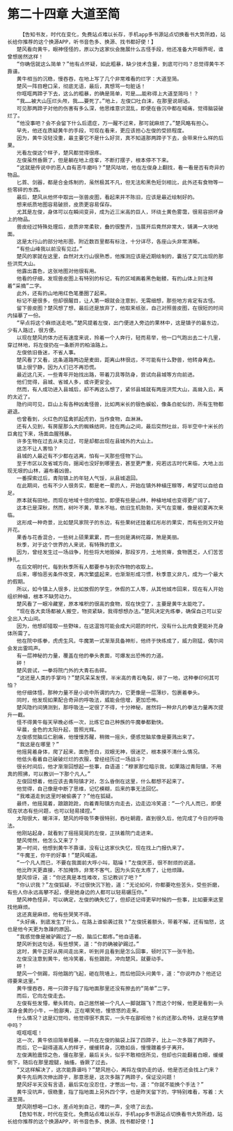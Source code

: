 # 第二十四章 大道至简
        【告知书友，时代在变化，免费站点难以长存，手机app多书源站点切换看书大势所趋，站长给你推荐的这个换源APP，听书音色多、换源、找书都好使！】
       楚风看向黄牛，眼神怪怪的，原以为这家伙会施展什么古怪手段，他还准备大开眼界呢，谁曾想居然这样！
       “你确信就这么简单？”他有点怀疑，如此粗暴，缺少技术含量，到底可行吗？总觉得黄牛不靠谱。
       黄牛相当的沉稳，慢吞吞，在地上写了几个非常难看的烂字：大道至简。
       楚风一阵目瞪口呆，彻底无语，最后，真想骂一句脏话！
       你哐哐两蹄子下去，这么的粗暴，的确是简单，可是……能称得上大道至简吗！？
       “我……被大山压烂头颅，我……要死了。”地上，左俊口吐白沫，在那里说胡话。
       可见那两蹄子对他的伤害有多么深，他思维意识混乱，即便在昏沉中都在喊痛，觉得脑袋破烂了。
       “他没事吧？会不会留下什么后遗症，万一醒不过来，那可就麻烦了。”楚风略有担心。
       早先，他还在质疑黄牛的手段，可现在看来，更应该担心左俊的受损程度。
       因为，黄牛没轻没重，最主要它不是什么好货，真不知道那两蹄子下去，会带来什么样的后果。
       光看左俊这个样子，楚风都觉得很疼。
       左俊虽然昏厥了，但是躺在地上痉挛，不断打摆子，根本停不下来。
       “这就是传说中的恶人自有恶牛磨吗？”楚风咕哝，他在左俊身上翻找，看一看是否有奇异的物品。
       匕首、剑器，都是合金炼制的，虽然极其不凡，但无法和黑色短剑相比，此外还有食物等一些零碎的东西。
       最后，楚风从他怀中取出一张兽皮图，看起来并不陈旧，应该是最近绘制好的。
       想来纸质地图容易破损，皮质更容易保存。
       尤其是左俊，身体可以在瞬间变异，成为近三米高的巨人，环绕土黄色雾霭，很易容损坏身上的物品。
       兽皮经过特殊处理后，皮质非常柔软，叠的很整齐，当展开后竟然非常大，铺满一大块地面。
       这是太行山的部分地形图，附近数百里都有标注，十分详尽，各座山头非常清晰。
       “有些山峰我以前没有见过。”
       楚风的家就在这里，自然对太行山很熟悉，他推测应该是近期绘制的，囊括了突兀出现的那些洪荒大山。
       他露出喜色，这张地图对他很有用。
       他看的仔细，发现兽皮图上有特别的标记，有的区域画着黑色骷髅，有的山体上则注释着“采摘”二字。
       此外，还有的山地用红色笔墨圈了起来。
       标记不是很多，但却很醒目，让人第一眼就会注意到，无需细想，那些地方肯定有古怪。
       留下兽皮图？楚风想了想，最后还是放弃了，他取来纸张，自己对照兽皮图，在很短的时间内描摹了一份。
       “早点将这个麻烦送走吧。”楚风提着左俊，出门便进入旁边的果林中，这是镇子的最东边，少有人路过，很方便。
       以现在楚风的体力还有速度来说，拎着一个人奔行，轻而易举，他一口气跑出去二十几里，穿过林地，将左俊扔在一条断开的柏油路上。
       左俊依旧昏迷，不省人事。
       楚风看了又看，这条道路两边是麦田，距离山林很远，不可能有什么野兽，他转身离去。
       镇上很宁静，因为人们已不再恐慌。
       最近这几天，一些青年开始找出路，带着刀具等防身，尝试向县城等方向前进。
       他们觉得，县城、省城人多，或许更安全。
       然而，有人成功进入县城后，却不再这么想了，紧邻县城就有两座洪荒大山，高耸入云，离的太近了。
       隐约间可见，巨山上有各种凶禽怪兽，比如两米长的银色蜈蚣，像条白蛇似的，所有生物都避退。
       也曾看到，火红色的猛禽抓起虎豹，当作食物，血淋淋。
       还有人见到，有房屋那么大的蜘蛛结网，挂在两山之间，最后突然吐丝，将半空中十米长的巨禽拉下来，场面血腥残暴。
       许多生物在过去从未见过，可是却都出现在县城外的大山上。
       这怎不让人害怕？
       县城的人最近有不少都在逃离，怕有一天那些怪物下山。
       至于市区以及省城方向，据闻也没好到哪里去，甚至更严重，宛若远古时代来临，大地上出现无垠的山林，遍布着凶兽。
       一番探索过后，青阳镇上的年轻人气馁，从县城退回。
       在此期间，也有不少人很务实，都是老一辈的人，开始在镇外种植庄稼等，希望可以自给自足。
       原本就有田地，而现在地域十倍的增加，即便有些是山林，种植地域也变得更广阔了。
       这本已是深秋，然而，树叶不黄，草木不枯，依旧生机勃勃，天气在变暖，像是初夏再次来临。
       这形成一种奇景，比如楚风家院子的东边，有些果树还挂着红彤彤的果实，而有些则又开始开花。
       果香与花香混合，一些树上硕果累累，而一些则是满树花瓣，煞是美丽。
       秋季，对于这个世界的人来说，有特殊的意义。
       因为，曾经发生过一场战争，险些将大地毁掉，那段岁月，土地贫瘠，食物匮乏，人们苦苦挣扎。
       在后文明时代，每到秋季所有人都要参与到农作物的收取上。
       后来，哪怕恶劣条件改变，再次繁盛起来，也渐渐形成习惯，秋季意义非凡，成为一个最大的假期。
       所以，如今镇上人很多，比如放假的学生，休假的工人等，从其他城市回来，现在有人开始组织种植，根本不缺劳动力。
       楚风看了一眼冷藏室，原本堆积的很高的食物，现在快空了，主要是黄牛太能吃了。
       “现在各大卖场都被人搬空，物资紧缺，我得想想办法。”楚风决定先练拳，确保自己可以安全出入大山间。
       因为，他想却猎取一些野味，在这温饱可能会成大问题的时代，没有什么比肉食更能补充身体所需了。
       他在院中练拳，虎虎生风，牛魔第一式渐渐具备神形，他终于快练成了，威力刚猛，偶尔间会发出雷鸣声。
       有一层神秘的力量，覆盖在他的拳头表面，可爆发出恐怖的力道。
       砰！
       楚风尝试，一拳将院门外的大青石击碎。
       “这还是人类的手掌吗？”楚风呆呆发愣，半米高的青石龟裂，碎了一地，这种拳印何其可怕？
       他仔细体悟，那种力量不是小说中所谓的内力，它更像是一层薄纱，包裹着拳头。
       同时，他发现如果配合奇异的呼吸法，威能会倍增，更加恐怖。
       楚风隐约间猜测到，那呼吸法一定很了不得，十分神秘，居然将一种非凡的拳法力量再次提升一截。
       怪不得黄牛每天早晚必练一次，比练它自己种族的牛魔拳都勤快。
       早晨，金色的太阳升起，普照光辉。
       左俊感觉脑瓜仁剧痛，他慢慢苏醒，稍微一摇头，便感觉脑浆像是要溅出来了。
       “我这是在哪里？”
       他摇晃着身体，爬了起来，面色苍白，双眼无神，很迷茫，根本摸不清什么情况。
       他低头看着自己破破烂烂的衣服，曾经经历过一场战斗？
       很长时间后，他才渐渐回想起一些事，自语道：“穆家那位暗示我，如果路过青阳镇，不用真的照拂，可以教训一下那个凡人。”
       左俊回想着，他应该去青阳镇才对，怎么昏倒在这里，什么都想不起来了。
       他觉得，自己像是中断了思维，记忆模糊，后来的事无法回忆。
       “我难道走到这里时被偷袭了？”他在狐疑。
       最终，他摇晃着，踉踉跄跄，向着青阳镇方向走去，边走边冷笑道：“一个凡人而已，即便现在状态有些问题，也可以轻易揉捏。”
       太阳很大，暖洋洋，楚风的呼吸节奏很特别，吞吐朝霞，直到很久后，他完成了今日的呼吸法。
       他刚站起身，就看到了摇摇晃晃的左俊，正扶着院门走进来。
       楚风愕然，他怎么又来了？
       第一时间，他想到黄牛不靠谱，没有让这家伙失忆，现在找上门报仇来了。
       “牛魔王，你干的好事！”楚风喊道。
       “一个凡人而已，不要在我面前大呼小叫，聒噪！”左俊厌恶，很不耐烦的说道。
       他比昨天更直接，不加掩饰，非常不客气，因为头实在太疼了，让他烦躁。
       楚风惊讶，道：“你还真是本性难改，忘记教训了吧？”
       “你认识我？”左俊狐疑，不过很快沉下脸，道：“无论如何，你都要吃些苦头，受些折磨，有些人你永远高攀不起，便是她身边的人都可以轻易碾压你。”
       楚风神色怪异，可以确定，左俊的确失忆了，但却还记得更早时候的一些事，比如要来这里找他麻烦。
       这还真是麻烦，他有些哭笑不得。
       “头好痛，到底发生了什么，在路上谁偷袭过我？”左俊抚着额头，带着不解，还有恼怒，这也是他今天更为急躁的原因。
       “我感觉像是被驴踢过了一般，脑瓜仁都疼。”他自语着。
       楚风听到这句话，有些想笑，道：“你的确被驴踢过。”
       这时，黄牛正好从房间走出来，听到并且看到是怎么回事，顿时沉下一张牛脸。
       左俊没注意到黄牛，他冷笑着，有些踉跄，冲向楚风，就要动手。
       砰！
       楚风一个侧踢，将他踹的飞起，砸在院墙上，而后他回头问黄牛，道：“你说咋办？他还记得要来这里。”
       黄牛慢吞吞，用一只蹄子指了指地面那里还没有擦去的“简单”二字。
       而后，它向左俊走去。
       左俊有些发懵，晕头转向，自己居然被一个凡人一脚就踹飞？而这个时候，他更是看到一头浑身金黄的小牛，一脸鄙夷，正在嘲笑他，慢悠悠的走来。
       什么情况？这是幻觉吗，他觉得很不真实，一头牛在鄙视他？长的还那么奇特，这是在梦境中吗？
       哐哐哐哐！
       这一次，黄牛依旧简单粗暴，一共在左俊的脑袋上踩了四蹄子，比上一次多踹了两蹄子。
       而后，它一副得道高人的样子，缓缓转身，沉稳如岳，慢慢踱着步子离开。
       左俊满脸震惊之色，僵在那里，最后关头，似乎不敢相信所见，但却也只能翻着白眼，缓缓倒下，随后在那里蹬腿，抽搐，昏厥了过去。
       “又这样解决了，这次能靠谱吗？”楚风担心，再将左俊扔走的话，他是否还会找上门来？
       黄牛先后两次伸出蹄子，那意思是，这次多踹了两蹄子，保证没问题！
       楚风好半天没有言语，最后实在没忍住，才憋出一句，道：“你就不能换个手法？”
       黄牛没坑声，很稳重，指了指地面上另外四个字，也是昨天留下的，字特别难看，写着：大道至简。
       楚风刚想喝一口水，差点呛到自己，噗的一声，全喷了出去。
       【告知书友，时代在变化，免费站点难以长存，手机app多书源站点切换看书大势所趋，站长给你推荐的这个换源APP，听书音色多、换源、找书都好使！】